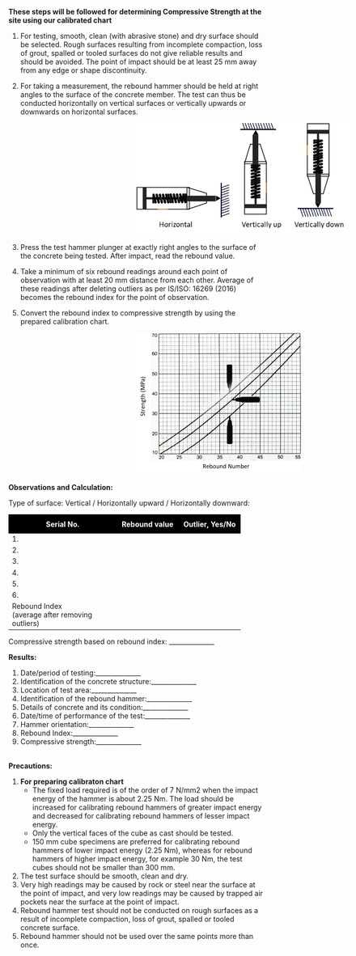 <strong>These steps will be followed for determining Compressive Strength at the site using our calibrated chart
</strong>
<br>
1.  For testing, smooth, clean (with abrasive stone) and dry surface should be selected. Rough surfaces resulting from incomplete compaction, loss of grout, spalled or tooled surfaces do not give reliable results and should be avoided. The point of impact should be at least 25 mm away from any edge or shape discontinuity.

2.  For taking a measurement, the rebound hammer should be held at right angles to the surface of the concrete member. The test can thus be conducted horizontally on vertical surfaces or vertically upwards or downwards on horizontal surfaces.

<img src="images/t2.png" height="220px" style="margin-left: 250px; margin-right: 250px;">

3.  Press the test hammer plunger at exactly right angles to the surface of the concrete being tested. After impact, read the rebound value.


4.  Take a minimum of six rebound readings around each point of observation with at least 20 mm distance from each other. Average of these readings after deleting outliers as per IS/ISO: 16269 (2016) becomes the rebound index for the point of observation.

5.  Convert the rebound index to compressive strength by using the prepared calibration chart.


<img src="images/t3.png" height="280px"  style="margin-left: 250px; margin-right: 250px;">

<strong>Observations and Calculation:</strong>


Type of surface: Vertical / Horizontally upward / Horizontally downward:

<table>
    <tr style="background-color: #000; color: #FFF;">
        <th style="text-align : center; padding:10px; width: 60px;">Serial No.</th>
        <th style="text-align : center; padding:10px; ">Rebound value</th>
        <th style="text-align : center; padding:10px; ">Outlier, Yes/No</th>
    </tr>
    <tr>
        <td>1.</td>
        <td></td>
        <td ></td>
    </tr>
    <tr>
        <td>2.</td>
        <td></td>
        <td></td>
    </tr>
    <tr>
        <td>3.</td>
        <td></td>
        <td></td>
    </tr>
    <tr>
        <td>4.</td>
        <td></td>
        <td></td>
    </tr>
    <tr>
        <td>5.</td>
        <td></td>
        <td></td>
    </tr>
    <tr>
        <td>6.</td>
        <td></td>
        <td></td>
    </tr>
    <tr>
        <td style="width:200px; text-align:left;">Rebound Index<br>(average after removing<br>outliers)</td>
        <td></td>
        <td></td>
    </tr>
</table>


Compressive strength based on rebound index: ______________

<strong>Results:</strong><br>
1.  Date/period of testing:______________<br>
2.  Identification of the concrete structure:______________<br>
3.  Location of test area:______________<br>
4.  Identification of the rebound hammer:______________<br>
5.  Details of concrete and its condition:______________<br>
6.  Date/time of performance of the test:______________<br>
7.  Hammer orientation:______________<br>
8.  Rebound Index:______________<br>
9.  Compressive strength:______________
<br><br>

<strong>Precautions:</strong><br>
<ol>
<li><strong>For preparing calibraton chart</strong>
<br>
<ul>
<li>The fixed load required is of the order of 7 N/mm2 when the impact energy of the hammer is about 2.25 Nm. The load should be increased for calibrating rebound hammers of greater impact energy and decreased for calibrating rebound hammers of lesser impact energy.</li>
<li>Only the vertical faces of the cube as cast should be tested. </li>
<li>150 mm cube specimens are preferred for calibrating rebound hammers of lower impact energy (2.25 Nm), whereas for rebound hammers of higher impact energy, for example 30 Nm, the test cubes should not be smaller than 300 mm.</li>
</ul>
</li>
<li>The test surface should be smooth, clean and dry.</li>
<li>Very high readings may be caused by rock or steel near the surface at the point of impact, and very low readings may be caused by trapped air pockets near the surface at the point of impact.
</li>
<li>Rebound hammer test should not be conducted on rough surfaces as a result of incomplete compaction, loss of grout, spalled or tooled concrete surface.</li>
<li>Rebound hammer should not be used over the same points more than once.
 
</li>
</ol>


